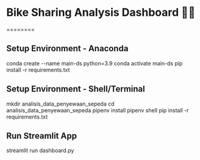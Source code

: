 # Bike Sharing Analysis Dashboard 🚴‍♂️
========
## Setup Environment - Anaconda

conda create --name main-ds python=3.9
conda activate main-ds
pip install -r requirements.txt

## Setup Environment - Shell/Terminal
mkdir analisis_data_penyewaan_sepeda
cd analisis_data_penyewaan_sepeda
pipenv install
pipenv shell
pip install -r requirements.txt

## Run Streamlit App
streamlit run dashboard.py
